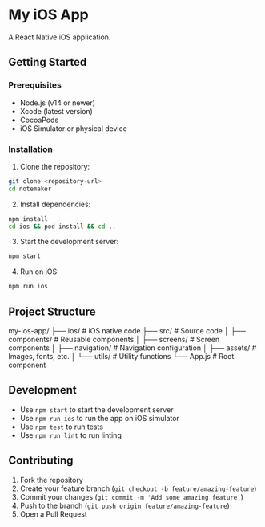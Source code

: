 # My iOS App

A React Native iOS application.

## Getting Started

### Prerequisites

- Node.js (v14 or newer)
- Xcode (latest version)
- CocoaPods
- iOS Simulator or physical device

### Installation

1. Clone the repository:
```bash
git clone <repository-url>
cd notemaker
```

2. Install dependencies:
```bash
npm install
cd ios && pod install && cd ..
```

3. Start the development server:
```bash
npm start
```

4. Run on iOS:
```bash
npm run ios
```

## Project Structure
my-ios-app/
├── ios/ # iOS native code
├── src/ # Source code
│ ├── components/ # Reusable components
│ ├── screens/ # Screen components
│ ├── navigation/ # Navigation configuration
│ ├── assets/ # Images, fonts, etc.
│ └── utils/ # Utility functions
└── App.js # Root component


## Development

- Use `npm start` to start the development server
- Use `npm run ios` to run the app on iOS simulator
- Use `npm test` to run tests
- Use `npm run lint` to run linting

## Contributing

1. Fork the repository
2. Create your feature branch (`git checkout -b feature/amazing-feature`)
3. Commit your changes (`git commit -m 'Add some amazing feature'`)
4. Push to the branch (`git push origin feature/amazing-feature`)
5. Open a Pull Request
